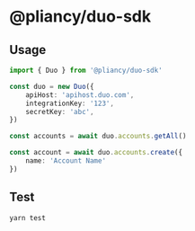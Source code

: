 # @pliancy/duo-sdk

## Usage

```typescript
import { Duo } from '@pliancy/duo-sdk'

const duo = new Duo({
    apiHost: 'apihost.duo.com',
    integrationKey: '123',
    secretKey: 'abc',
})

const accounts = await duo.accounts.getAll()

const account = await duo.accounts.create({
    name: 'Account Name'
})
```

## Test

```bash
yarn test
```
